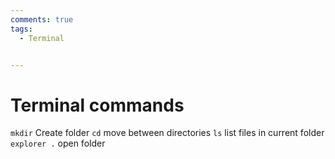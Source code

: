 ```yaml
---
comments: true
tags:
  - Terminal


---
```

# Terminal commands

`mkdir` Create folder
`cd` move between directories
`ls` list files in current folder
`explorer .` open folder